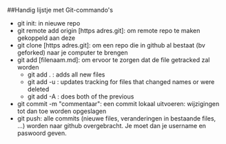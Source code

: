 ##Handig lijstje met Git-commando's

* git init: in nieuwe repo
* git remote add origin [https adres.git]: om remote repo te maken gekoppeld aan deze
* git clone [https adres.git]: om een repo die in github al bestaat (bv geforked) naar je computer te brengen
* git add [filenaam.md]: om ervoor te zorgen dat de file getracked zal worden
  - git add . : adds all new files
  - git add -u : updates tracking for files that changed names or were deleted
  - git add -A : does both of the previous
* git commit -m "commentaar": een commit lokaal uitvoeren: wijzigingen tot dan toe worden opgeslagen
* git push: alle commits (nieuwe files, veranderingen in bestaande files, ...) worden naar github overgebracht. Je moet dan je username en paswoord geven. 

